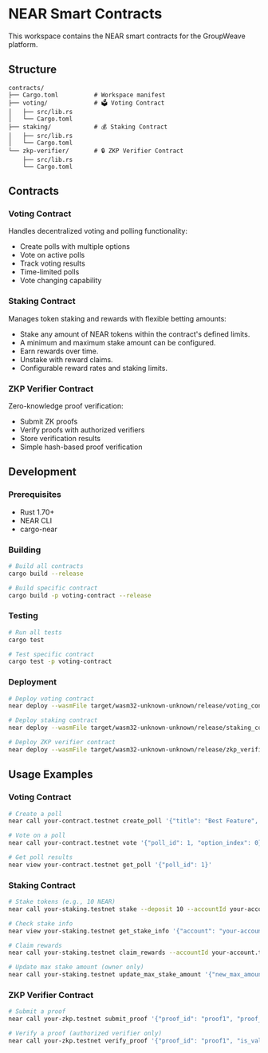 # NEAR Smart Contracts

This workspace contains the NEAR smart contracts for the GroupWeave platform.

## Structure

```
contracts/
├── Cargo.toml          # Workspace manifest
├── voting/             # 🗳️ Voting Contract
│   ├── src/lib.rs
│   └── Cargo.toml
├── staking/            # 💰 Staking Contract
│   ├── src/lib.rs
│   └── Cargo.toml
└── zkp-verifier/       # 🔒 ZKP Verifier Contract
    ├── src/lib.rs
    └── Cargo.toml
```

## Contracts

### Voting Contract
Handles decentralized voting and polling functionality:
- Create polls with multiple options
- Vote on active polls
- Track voting results
- Time-limited polls
- Vote changing capability

### Staking Contract
Manages token staking and rewards with flexible betting amounts:
- Stake any amount of NEAR tokens within the contract's defined limits.
- A minimum and maximum stake amount can be configured.
- Earn rewards over time.
- Unstake with reward claims.
- Configurable reward rates and staking limits.

### ZKP Verifier Contract
Zero-knowledge proof verification:
- Submit ZK proofs
- Verify proofs with authorized verifiers
- Store verification results
- Simple hash-based proof verification

## Development

### Prerequisites
- Rust 1.70+
- NEAR CLI
- cargo-near

### Building
```bash
# Build all contracts
cargo build --release

# Build specific contract
cargo build -p voting-contract --release
```

### Testing
```bash
# Run all tests
cargo test

# Test specific contract
cargo test -p voting-contract
```

### Deployment
```bash
# Deploy voting contract
near deploy --wasmFile target/wasm32-unknown-unknown/release/voting_contract.wasm --accountId your-contract.testnet

# Deploy staking contract
near deploy --wasmFile target/wasm32-unknown-unknown/release/staking_contract.wasm --accountId your-staking.testnet --initFunction new --initArgs '{"reward_rate": "10", "min_stake_amount": "1000000000000000000000000", "max_stake_amount": "100000000000000000000000000"}'

# Deploy ZKP verifier contract
near deploy --wasmFile target/wasm32-unknown-unknown/release/zkp_verifier_contract.wasm --accountId your-zkp.testnet
```

## Usage Examples

### Voting Contract
```bash
# Create a poll
near call your-contract.testnet create_poll '{"title": "Best Feature", "description": "Vote for the best feature", "options": ["Feature A", "Feature B", "Feature C"], "duration_minutes": 1440}' --accountId your-account.testnet

# Vote on a poll
near call your-contract.testnet vote '{"poll_id": 1, "option_index": 0}' --accountId your-account.testnet

# Get poll results
near view your-contract.testnet get_poll '{"poll_id": 1}'
```

### Staking Contract
```bash
# Stake tokens (e.g., 10 NEAR)
near call your-staking.testnet stake --deposit 10 --accountId your-account.testnet

# Check stake info
near view your-staking.testnet get_stake_info '{"account": "your-account.testnet"}'

# Claim rewards
near call your-staking.testnet claim_rewards --accountId your-account.testnet

# Update max stake amount (owner only)
near call your-staking.testnet update_max_stake_amount '{"new_max_amount": "200000000000000000000000000"}' --accountId your-staking.testnet
```

### ZKP Verifier Contract
```bash
# Submit a proof
near call your-zkp.testnet submit_proof '{"proof_id": "proof1", "proof_data": "base64_proof", "public_inputs": ["input1"], "verification_key": "vk_data"}' --accountId your-account.testnet

# Verify a proof (authorized verifier only)
near call your-zkp.testnet verify_proof '{"proof_id": "proof1", "is_valid": true}' --accountId verifier.testnet
```